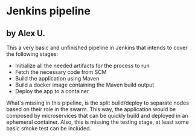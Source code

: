 # Jenkins pipeline
## by Alex U.

This a very basic and unfinished pipeline in Jenkins that intends to cover the following stages:
* Initialize all the needed artifacts for the process to run
* Fetch the necessary code from SCM
* Build the application using Maven
* Build a docker image containing the Maven build output
* Deploy the app to a container

What's missing in this pipeline, is the split build/deploy to separate nodes based on their role in the swarm. This way, the application would be composed by microservices that can be quickly build and deployed in an ephemeral container. Also, this is missing the testing stage, at least some basic smoke test can be included.
